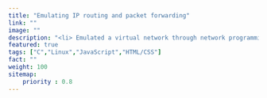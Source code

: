 ```yaml
---
title: "Emulating IP routing and packet forwarding"
link: ""
image: ""
description: "<li> Emulated a virtual network through network programming & multithreading in C and iptables in Linux. <li> Implemented a path-vector routing protocol that can monitor failures and creation of links in network topology and update shortest routes quickly. <li> Created an interactive visualizer for routing protocols with JavaScript, HTML, and CSS."
featured: true
tags: ["C","Linux","JavaScript","HTML/CSS"]
fact: ""
weight: 100
sitemap: 
    priority : 0.8
---
```

